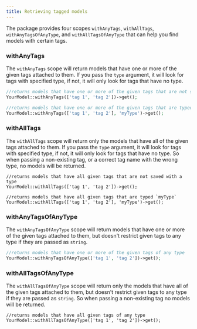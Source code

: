 ```yaml
---
title: Retrieving tagged models
---
```


The package provides four scopes `withAnyTags`, `withAllTags`, `withAnyTagsOfAnyType`, and `withAllTagsOfAnyType` that can help you find models with certain tags.

### withAnyTags

The `withAnyTags` scope will return models that have one or more of the given tags attached to them. If you pass the `type` argument, it will look for tags with specified type, if not, it will only look for tags that have no type.

```php
//returns models that have one or more of the given tags that are not saved with a type
YourModel::withAnyTags(['tag 1', 'tag 2'])->get();

//returns models that have one or more of the given tags that are typed `myType`
YourModel::withAnyTags(['tag 1', 'tag 2'], 'myType')->get();
```

### withAllTags

The `withAllTags` scope will return only the models that have all of the given tags attached to them. If you pass the `type` argument, it will look for tags with specified type, if not, it will only look for tags that have no type. So when passing a non-existing tag, or a correct tag name with the wrong type, no models will be returned.

```
//returns models that have all given tags that are not saved with a type
YourModel::withAllTags(['tag 1', 'tag 2'])->get();

//returns models that have all given tags that are typed `myType`
YourModel::withAllTags(['tag 1', 'tag 2'], 'myType')->get();
```

### withAnyTagsOfAnyType

The `withAnyTagsOfAnyType` scope will return models that have one or more of the given tags attached to them, but doesn't restrict given tags to any type if they are passed as `string`.

```php
//returns models that have one or more of the given tags of any type
YourModel::withAnyTagsOfAnyType(['tag 1', 'tag 2'])->get();
```

### withAllTagsOfAnyType

The `withAllTagsOfAnyType` scope will return only the models that have all of the given tags attached to them, but doesn't restrict given tags to any type if they are passed as `string`. So when passing a non-existing tag no models will be returned.

```
//returns models that have all given tags of any type
YourModel::withAllTagsOfAnyType(['tag 1', 'tag 2'])->get();
```
